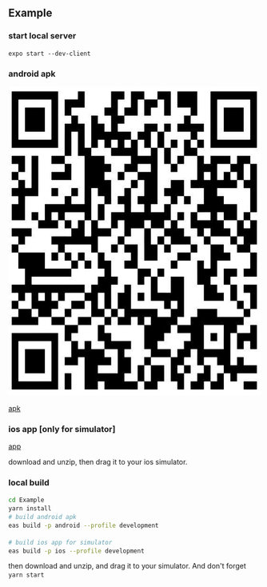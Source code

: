 ## Example

### start local server


```
expo start --dev-client
```

### android apk

![](https://raw.githubusercontent.com/wuxudong/react-native-charts-wrapper/master/Example/android_qr_code.JPG)

[apk](https://expo.dev/accounts/wuxudong/projects/Example/builds/ed4445b8-f35e-4edf-a004-3171042d2436)

### ios app [only for simulator]

[app](https://expo.dev/artifacts/eas/rht3bVj4Tv8AdXKGVP8AvS.tar.gz)

download and unzip, then drag it to your ios simulator.




### local build

```sh
cd Example
yarn install
# build android apk
eas build -p android --profile development

# build ios app for simulator
eas build -p ios --profile development
``` 
then download and unzip, and drag it to your simulator.
And don't forget ```yarn start```




